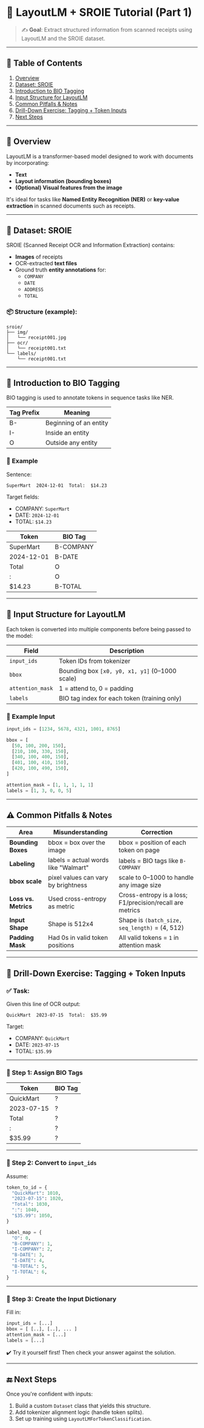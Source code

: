 
# 🧾 LayoutLM + SROIE Tutorial (Part 1)

> ✍️ **Goal**: Extract structured information from scanned receipts using LayoutLM and the SROIE dataset.

---

## 📌 Table of Contents

1. [Overview](#overview)
2. [Dataset: SROIE](#dataset-sroie)
3. [Introduction to BIO Tagging](#introduction-to-bio-tagging)
4. [Input Structure for LayoutLM](#input-structure-for-layoutlm)
5. [Common Pitfalls & Notes](#common-pitfalls--notes)
6. [Drill-Down Exercise: Tagging + Token Inputs](#drill-down-exercise-tagging--token-inputs)
7. [Next Steps](#next-steps)

---

## 🧠 Overview

LayoutLM is a transformer-based model designed to work with documents by incorporating:
- **Text**
- **Layout information (bounding boxes)**
- **(Optional) Visual features from the image**

It's ideal for tasks like **Named Entity Recognition (NER)** or **key-value extraction** in scanned documents such as receipts.

---

## 📁 Dataset: SROIE

SROIE (Scanned Receipt OCR and Information Extraction) contains:
- **Images** of receipts
- OCR-extracted **text files**
- Ground truth **entity annotations** for:
  - `COMPANY`
  - `DATE`
  - `ADDRESS`
  - `TOTAL`

### 📦 Structure (example):

```
sroie/
├── img/
│   └── receipt001.jpg
├── ocr/
│   └── receipt001.txt
└── labels/
    └── receipt001.txt
```

---

## 🔖 Introduction to BIO Tagging

BIO tagging is used to annotate tokens in sequence tasks like NER.

| Tag Prefix | Meaning                  |
|------------|--------------------------|
| B-         | Beginning of an entity   |
| I-         | Inside an entity         |
| O          | Outside any entity       |

### 🧾 Example

Sentence:
```
SuperMart  2024-12-01  Total:  $14.23
```

Target fields:
- COMPANY: `SuperMart`
- DATE: `2024-12-01`
- TOTAL: `$14.23`

| Token         | BIO Tag      |
|---------------|--------------|
| SuperMart     | B-COMPANY    |
| 2024-12-01    | B-DATE       |
| Total         | O            |
| :             | O            |
| $14.23        | B-TOTAL      |

---

## 🧩 Input Structure for LayoutLM

Each token is converted into multiple components before being passed to the model:

| Field             | Description                                 |
|------------------|---------------------------------------------|
| `input_ids`      | Token IDs from tokenizer                    |
| `bbox`           | Bounding box `[x0, y0, x1, y1]` (0–1000 scale) |
| `attention_mask` | 1 = attend to, 0 = padding                  |
| `labels`         | BIO tag index for each token (training only) |

### 📘 Example Input

```python
input_ids = [1234, 5678, 4321, 1001, 8765]

bbox = [
  [50, 100, 200, 150],
  [210, 100, 330, 150],
  [340, 100, 400, 150],
  [401, 100, 410, 150],
  [420, 100, 490, 150],
]

attention_mask = [1, 1, 1, 1, 1]
labels = [1, 3, 0, 0, 5]
```

---

## ⚠️ Common Pitfalls & Notes

| Area | Misunderstanding | Correction |
|------|------------------|------------|
| **Bounding Boxes** | bbox = box over the image | bbox = position of each token on page |
| **Labeling** | labels = actual words like "Walmart" | labels = BIO tags like `B-COMPANY` |
| **bbox scale** | pixel values can vary by brightness | scale to 0–1000 to handle any image size |
| **Loss vs. Metrics** | Used cross-entropy as metric | Cross-entropy is a loss; F1/precision/recall are metrics |
| **Input Shape** | Shape is 512x4 | Shape is `(batch_size, seq_length)` = (4, 512) |
| **Padding Mask** | Had 0s in valid token positions | All valid tokens = `1` in attention mask |

---

## 🧪 Drill-Down Exercise: Tagging + Token Inputs

### ✅ Task:

Given this line of OCR output:

```
QuickMart  2023-07-15  Total:  $35.99
```

Target:
- COMPANY: `QuickMart`
- DATE: `2023-07-15`
- TOTAL: `$35.99`

---

### 🔷 Step 1: Assign BIO Tags

| Token         | BIO Tag      |
|---------------|--------------|
| QuickMart     | ?
| 2023-07-15    | ?
| Total         | ?
| :             | ?
| $35.99        | ?

---

### 🔷 Step 2: Convert to `input_ids`

Assume:
```python
token_to_id = {
  "QuickMart": 1010,
  "2023-07-15": 1020,
  "Total": 1030,
  ":": 1040,
  "$35.99": 1050,
}

label_map = {
  "O": 0,
  "B-COMPANY": 1,
  "I-COMPANY": 2,
  "B-DATE": 3,
  "I-DATE": 4,
  "B-TOTAL": 5,
  "I-TOTAL": 6,
}
```

---

### 🔷 Step 3: Create the Input Dictionary

Fill in:
```python
input_ids = [...]
bbox = [ [..], [..], ... ]
attention_mask = [...]
labels = [...]
```

✔️ Try it yourself first! Then check your answer against the solution.

---

## 🔚 Next Steps

Once you're confident with inputs:
1. Build a custom `Dataset` class that yields this structure.
2. Add tokenizer alignment logic (handle token splits).
3. Set up training using `LayoutLMForTokenClassification`.
